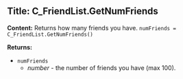 ## Title: C_FriendList.GetNumFriends

**Content:**
Returns how many friends you have.
`numFriends = C_FriendList.GetNumFriends()`

**Returns:**
- `numFriends`
  - *number* - the number of friends you have (max 100).